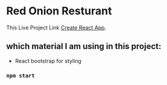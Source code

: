 # Red Onion Resturant

This Live Project Link [Create React App](https://github.com/facebook/create-react-app).

## which material I am using in this project:

 - React bootstrap for styling

### `npm start`

